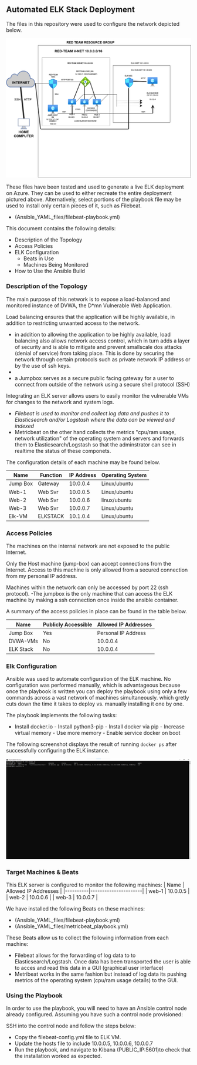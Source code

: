 ## Automated ELK Stack Deployment

The files in this repository were used to configure the network depicted below.

![VIRTUAL NETWORK DIAGRAM](Images/NETWORK_DIAGRAM.png)

These files have been tested and used to generate a live ELK deployment on Azure. They can be used to either recreate the entire deployment pictured above. Alternatively, select portions of the playbook file may be used to install only certain pieces of it, such as Filebeat.

  - (Ansible_YAML_files/filebeat-playbook.yml)

This document contains the following details:
- Description of the Topology
- Access Policies
- ELK Configuration
  - Beats in Use
  - Machines Being Monitored
- How to Use the Ansible Build


### Description of the Topology

The main purpose of this network is to expose a load-balanced and monitored instance of DVWA, the D*mn Vulnerable Web Application.

Load balancing ensures that the application will be highly available, in addition to restricting  unwanted access to the network.
- in addition to allowing the application to be highly available, load balancing also allows network access control, which in turn adds a layer of security and is able to mitigate and prevent smallscale dos attacks (denial of service) from taking place. This is done by securing the network through certain protocols such as private network IP address or by the use of  ssh keys. 
- 
- a Jumpbox serves as a secure public facing gateway for a user to connect from outside of the network using a secure shell protocol (SSH)  

Integrating an ELK server allows users to easily monitor the vulnerable VMs for changes to the network and system logs.
- _Filebeat is used to monitor and collect log data and pushes it to Elasticsearch and/or Logstash where the data can be viewed and indexed_
- Metricbeat on the other hand collects the metrics "cpu/ram usage, network utilization" of the operating system and servers and forwards them to Elasticsearch/Logstash so that the adminstrator can see in realtime the status  of these componets.

The configuration details of each machine may be found below.


| Name     | Function | IP Address | Operating System |
|----------|----------|------------|------------------|
| Jump Box | Gateway  | 10.0.0.4  |    Linux/ubuntu   |
| Web-1    | Web Svr |  10.0.0.5  |    Linux/ubuntu   |
| Web-2    | Web Svr |  10.0.0.6  |    linux/ubuntu   |
| Web-3    | Web Svr |  10.0.0.7  |    Linux/ubuntu   |
| Elk-VM   |ELKSTACK | 10.1.0.4   |    Linux/ubuntu   |
### Access Policies

The machines on the internal network are not exposed to the public Internet. 

Only the Host machine (jump-box) can accept connections from the Internet. Access to this machine is only allowed from a secured connection from my personal IP address.

Machines within the network can only be accessed by port 22 (ssh protocol).
-The jumpbox is the only machine that can access the  ELK machine by making a ssh connection once inside the ansible container.

A summary of the access policies in place can be found in the table below.

| Name     | Publicly Accessible | Allowed IP Addresses |
|----------|---------------------|----------------------|
| Jump Box |       Yes           | Personal IP Address  |
| DVWA-VMs |       No            | 10.0.0.4             |
| ELK Stack|        No           | 10.0.0.4             |

### Elk Configuration

Ansible was used to automate configuration of the ELK machine. No configuration was performed manually, which is advantageous because once the playbook is written you can deploy the playbook using only a few commands across a vast network of machines simultaneously. which gretly cuts down the time it takes to deploy vs. manually installing it one by one. 

The playbook implements the following tasks:

   - Install docker.io
    - Install python3-pip
    - Install docker via pip
    - Increase virtual memory
    - Use more memory
    - Enable service docker on boot

The following screenshot displays the result of running `docker ps` after successfully configuring the ELK instance.

![DOCKER PS OUTPUT](Images/confirm_sebp_installed.png)

### Target Machines & Beats
This ELK server is configured to monitor the following machines:
 | Name     | Allowed IP Addresses |
|----------|----------------------|
| web-1 | 10.0.0.5                |
| web-2 | 10.0.0.6                |
| web-3 |  10.0.0.7               |

We have installed the following Beats on these machines:
- (Ansible_YAML_files/filebeat-playbook.yml)
- (Ansible_YAML_files/metricbeat_playbook.yml)

These Beats allow us to collect the following information from each machine:
- Filebeat allows for the forwarding of log data to to Elasticsearch/Logstash. Once data has been transported the user is able to acces and read this data in a GUI (graphical user interface)
- Metribeat works in the same fashion but instead of log data its pushing metrics of the operating system (cpu/ram usage details) to the GUI.

### Using the Playbook
In order to use the playbook, you will need to have an Ansible control node already configured. Assuming you have such a control node provisioned: 

SSH into the control node and follow the steps below:
- Copy the filebeat-config.yml file to ELK VM.
- Update the hosts file to include 10.0.0.5, 10.0.0.6, 10.0.0.7
- Run the playbook, and navigate to Kibana (PUBLIC_IP:5601)to check that the installation worked as expected.
